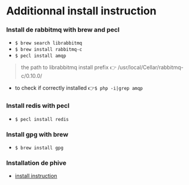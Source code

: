 # Additionnal install instruction

### Install de rabbitmq with brew and pecl
- `$ brew search librabbitmq`
- `$ brew install rabbitmq-c`
- `$ pecl install amqp`
> the path to librabbitmq install prefix 👉 /usr/local/Cellar/rabbitmq-c/0.10.0/
- to check if correctly installed 👉`$ php -i|grep amqp`
### Install redis with pecl
- `$ pecl install redis`
### Install gpg with brew
- `$ brew install gpg`
### Installation de phive
- [install instruction](https://phar.io/)
